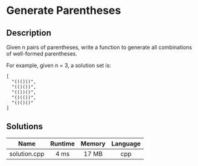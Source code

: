 
# Generate Parentheses

## Description

Given n pairs of parentheses, write a function to generate all combinations of well-formed parentheses.

For example, given n = 3, a solution set is:
```
[
  "((()))",
  "(()())",
  "(())()",
  "()(())",
  "()()()"
]
```

## Solutions
| Name          | Runtime           | Memory  |  Language |
| :-----------: |:-------------:    | :-----: | :-------: |
| solution.cpp  | 4 ms              | 17  MB  |    cpp    |
